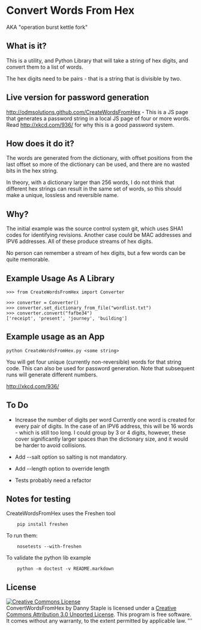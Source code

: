 Convert Words From Hex
======================

AKA "operation burst kettle fork"

What is it?
-----------

This is a utility, and Python Library that will take a string of hex digits, and convert them to a list of words.

The hex digits need to be pairs - that is a string that is divisible by two. 

Live version for password generation
------------------------------------
http://odmsolutions.github.com/CreateWordsFromHex - This is a JS page that generates a password string in a local JS 
page of four or more words. Read http://xkcd.com/936/ for why this is a good password system.

How does it do it?
------------------

The words are generated from the dictionary, with offset positions from the last offset so more of the dictionary can be used, and there are no wasted bits in the hex string.

In theory, with a dictionary larger than 256 words, I do not think that different hex strings can result in the same set of words, so this should make a unique, lossless and reversible name.

Why?
----

The initial example was the source control system git, which uses SHA1 codes for identifying revisions. Another case could be MAC addresses and IPV6 addresses. All of these produce streams of hex digits.

No person can remember a stream of hex digits, but a few words can be quite memorable.

Example Usage As A Library
--------------------------

	>>> from CreateWordsFromHex import Converter

	>>> converter = Converter()
	>>> converter.set_dictionary_from_file("wordlist.txt")
	>>> converter.convert("fafbe34")
	['receipt', 'present', 'journey', 'building']
	
Example usage as an App
-----------------------

	python CreateWordsFromHex.py <some string>

You will get four unique (currently non-reversible) words for that string code. This can also be used for password generation. Note that subsequent runs will generate different numbers.

http://xkcd.com/936/

To Do
-----

* Increase the number of digits per word
	Currently one word is created for every pair of digits.
	In the case of an IPV6 address, this will be 16 words - which is still too long. I could group by 3 or 4 digits, however, 
these cover significantly larger spaces than the dictionary size, and it would be harder to avoid collisions.

* Add --salt option so salting is not mandatory.
* Add --length option to override length
* Tests probably need a refactor

Notes for testing
-----------------

CreateWordsFromHex uses the Freshen tool 

		pip install freshen

To run them:

		nosetests --with-freshen

To validate the python lib example

		python -m doctest -v README.markdown

License
-------
<a rel="license" href="http://creativecommons.org/licenses/by/3.0/"><img alt="Creative Commons License" style="border-width:0" src="http://i.creativecommons.org/l/by/3.0/88x31.png" /></a><br /><span xmlns:dct="http://purl.org/dc/terms/" href="http://purl.org/dc/dcmitype/Dataset" property="dct:title" rel="dct:type">ConvertWordsFromHex</span> by <span xmlns:cc="http://creativecommons.org/ns#" property="cc:attributionName">Danny Staple</span> is licensed under a <a rel="license" href="http://creativecommons.org/licenses/by/3.0/">Creative Commons Attribution 3.0 Unported License</a>.
This program is free software. It comes without any warranty, to the extent permitted by applicable law.
'''
